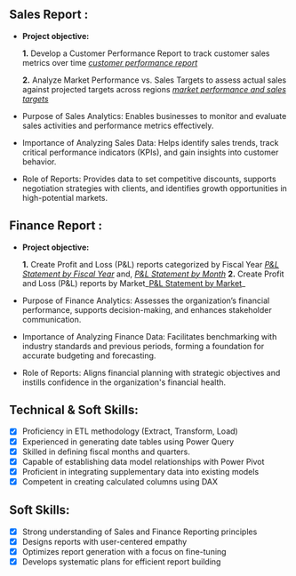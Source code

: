 ## Sales Report :


- **Project objective:** 

    **1.** Develop a Customer Performance Report to track customer sales metrics over time​ _[customer performance report](https://github.com/Natdanait/excel-sale-analytics/blob/main/Customer%20Performance%20Report.pdf)_ 

    **2.** Analyze Market Performance vs. Sales Targets to assess actual sales against projected targets across regions​ _[market performance and sales targets](https://github.com/Natdanait/excel-sale-analytics/blob/main/Market%20Performance%20vs%20Target%20Report.pdf)_

- Purpose of Sales Analytics: Enables businesses to monitor and evaluate sales activities and performance metrics effectively.
- Importance of Analyzing Sales Data: Helps identify sales trends, track critical performance indicators (KPIs), and gain insights into customer behavior.
- Role of Reports: Provides data to set competitive discounts, supports negotiation strategies with clients, and identifies growth opportunities in high-potential markets.

## Finance Report :

- **Project objective:** 

    **1.** Create Profit and Loss (P&L) reports categorized by Fiscal Year​ _[P&L Statement by Fiscal Year](https://github.com/Natdanait/excel-sale-analytics/blob/main/P%26L%20Statement%20by%20Fiscal%20Year.pdf)_ and, _[P&L Statement by Month](https://github.com/Natdanait/excel-sale-analytics/blob/main/P%26L%20Statement%20by%20Months.pdf)_ 
    **2.** Create Profit and Loss (P&L) reports by Market_[P&L Statement by Market](https://github.com/Natdanait/excel-sale-analytics/blob/main/P%26L%20Statement%20by%20Markets.pdf)_

- Purpose of Finance Analytics: Assesses the organization’s financial performance, supports decision-making, and enhances stakeholder communication.
- Importance of Analyzing Finance Data: Facilitates benchmarking with industry standards and previous periods, forming a foundation for accurate budgeting and forecasting.
- Role of Reports: Aligns financial planning with strategic objectives and instills confidence in the organization's financial health.


## Technical & Soft Skills:
- [x]	Proficiency in ETL methodology (Extract, Transform, Load)
- [x]	Experienced in generating date tables using Power Query
- [x]	Skilled in defining fiscal months and quarters.
- [x]	Capable of establishing data model relationships with Power Pivot
- [x]	Proficient in integrating supplementary data into existing models
- [x]	Competent in creating calculated columns using DAX
## Soft Skills:
- [x]	Strong understanding of Sales and Finance Reporting principles
- [x]	Designs reports with user-centered empathy
- [x]	Optimizes report generation with a focus on fine-tuning
- [x]	Develops systematic plans for efficient report building
